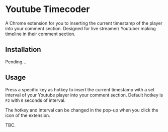 # Youtube Timecoder
A Chrome extension for you to inserting the current timestamp of the player into your comment section.
Designed for live streamer/ Youtuber making timeline in their comment section.

## Installation
Pending...

## Usage
Press a specific key as hotkey to insert the current timestamp with a set interval of your Youtube player into your comment section.
Default hotkey is ```F2``` with ```0``` seconds of interval.

The hotkey and interval can be changed in the pop-up when you click the icon of the extension.

TBC.
